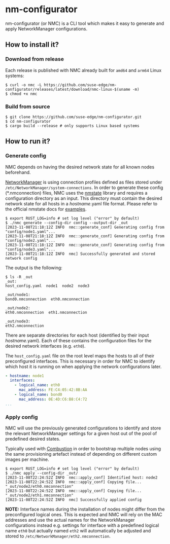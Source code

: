 # nm-configurator

nm-configurator (or NMC) is a CLI tool which makes it easy to generate and apply NetworkManager configurations.

## How to install it?

### Download from release

Each release is published with NMC already built for `amd64` and `arm64` Linux systems:

```shell
$ curl -o nmc -L https://github.com/suse-edge/nm-configurator/releases/latest/download/nmc-linux-$(uname -m)
$ chmod +x nmc
```

### Build from source

```shell
$ git clone https://github.com/suse-edge/nm-configurator.git
$ cd nm-configurator
$ cargo build --release # only supports Linux based systems
```

## How to run it?

### Generate config

NMC depends on having the desired network state for all known nodes beforehand.

[NetworkManager](https://documentation.suse.com/sle-micro/5.5/html/SLE-Micro-all/cha-nm-configuration.html)
is using connection profiles defined as files stored under `/etc/NetworkManager/system-connections`.
In order to generate these config (*.nmconnection) files, NMC uses the
[nmstate](https://github.com/nmstate/nmstate) library and requires a configuration directory as an input.
This directory must contain the desired network state for all hosts in a <i>hostname</i>.yaml file format.
Please refer to the official nmstate docs for [examples](https://nmstate.io/examples.html).

```shell
$ export RUST_LOG=info # set log level ("error" by default)
$ ./nmc generate --config-dir config --output-dir _out
[2023-11-08T21:18:12Z INFO  nmc::generate_conf] Generating config from "config/node1.yaml"...
[2023-11-08T21:18:12Z INFO  nmc::generate_conf] Generating config from "config/node2.yaml"...
[2023-11-08T21:18:12Z INFO  nmc::generate_conf] Generating config from "config/node3.yaml"...
[2023-11-08T21:18:12Z INFO  nmc] Successfully generated and stored network config
```

The output is the following:

```shell
$ ls -R _out
_out:
host_config.yaml  node1  node2  node3

_out/node1:
bond0.nmconnection  eth0.nmconnection

_out/node2:
eth0.nmconnection  eth1.nmconnection

_out/node3:
eth2.nmconnection
```

There are separate directories for each host (identified by their input <i>hostname</i>.yaml).
Each of these contains the configuration files for the desired network interfaces (e.g. `eth0`).

The `host_config.yaml` file on the root level maps the hosts to all of their preconfigured interfaces.
This is necessary in order for NMC to identify which host it is running on when applying the network configurations later.

```yaml
- hostname: node1
  interfaces:
    - logical_name: eth0
      mac_address: FE:C4:05:42:8B:AA
    - logical_name: bond0
      mac_address: 0E:4D:C6:B8:C4:72
...
```

### Apply config

NMC will use the previously generated configurations to identify and store the relevant
NetworkManager settings for a given host out of the pool of predefined desired states.

Typically used with [Combustion](https://documentation.suse.com/sle-micro/5.5/single-html/SLE-Micro-deployment/#cha-images-combustion)
in order to bootstrap multiple nodes using the same provisioning artefact instead of depending on different custom images per machine.

```shell
$ export RUST_LOG=info # set log level ("error" by default)
$ ./nmc apply --config-dir _out/
[2023-11-08T22:24:52Z INFO  nmc::apply_conf] Identified host: node2
[2023-11-08T22:24:52Z INFO  nmc::apply_conf] Copying file... "_out/node2/eth0.nmconnection"
[2023-11-08T22:24:52Z INFO  nmc::apply_conf] Copying file... "_out/node2/eth1.nmconnection"
[2023-11-08T22:24:52Z INFO  nmc] Successfully applied config
```

**NOTE:** Interface names during the installation of nodes might differ from the preconfigured logical ones.
This is expected and NMC will rely on the MAC addresses and use the actual names for the NetworkManager
configurations instead e.g. settings for interface with a predefined logical name `eth0` but actually named
`eth2` will automatically be adjusted and stored to `/etc/NetworkManager/eth2.nmconnection`.
